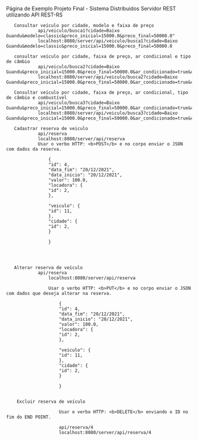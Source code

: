 
Página de Exemplo
       Projeto Final - Sistema Distribuidos
       Servidor REST utilizando API REST-RS


       Consultar veículo por cidade, modelo e faixa de preço
                api/veiculo/busca1?cidade=Baixo Guandu&modelo=classic&preco_inicial=15000.0&preco_final=50000.0"
                localhost:8080/server/api/veiculo/busca1?cidade=Baixo Guandu&modelo=classic&preco_inicial=15000.0&preco_final=50000.0
                    
       consultar veículo por cidade, faixa de preço, ar condicional e tipo de câmbio
                api/veiculo/busca2?cidade=Baixo Guandu&preco_inicial=15000.0&preco_final=50000.0&ar_condicionado=true&cambio=manual
                localhost:8080/server/api/veiculo/busca2?cidade=Baixo Guandu&preco_inicial=15000.0&preco_final=50000.0&ar_condicionado=true&cambio=manual
        
       Consultar veículo por cidade, faixa de preço, ar condicional, tipo de câmbio e combustível
                api/veiculo/busca3?cidade=Baixo Guandu&preco_inicial=15000.0&preco_final=50000.0&ar_condicionado=true&cambio=manual&combustivel=gasolina
                localhost:8080/server/api/veiculo/busca3?cidade=Baixo Guandu&preco_inicial=15000.0&preco_final=50000.0&ar_condicionado=true&cambio=manual&combustivel=gasolina
             
       Cadastrar reserva de veiculo 
                api/reserva
                localhost:8080/server/api/reserva
                Usar o verbo HTTP: <b>POST</b> e no corpo enviar o JSON com dados da reserva.
                
                    {
                    "id": 4,
                    "data_fim": "20/12/2021",
                    "data_inicio": "20/12/2021",
                    "valor": 100.0,    
                    "locadora": {
                    "id": 2,
                    },

                    "veiculo": {
                    "id": 11,
                    },
                    "cidade": {
                    "id": 2,
                    }  

                    }

            

            
       Alterar reserva de veículo
                api/reserva
                    localhost:8080/server/api/reserva
                    
                    Usar o verbo HTTP: <b>PUT</b> e no corpo enviar o JSON com dados que deseja alterar na reserva.
                    
                        {
                        "id": 4,
                        "data_fim": "20/12/2021",
                        "data_inicio": "20/12/2021",
                        "valor": 100.0,    
                        "locadora": {
                        "id": 2,
                        },

                        "veiculo": {
                        "id": 11,
                        },
                        "cidade": {
                        "id": 2,
                        }  

                        }
                        
                   
        Excluir reserva de veículo 
                       
                        Usar o verbo HTTP: <b>DELETE</b> enviando o ID no fim do END POINT.
                       
                        api/reserva/4
                        localhost:8080/server/api/reserva/4
                       
